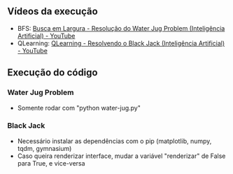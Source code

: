 
## Vídeos da execução

* BFS: [Busca em Largura - Resolução do Water Jug Problem (Inteligência Artificial) - YouTube](https://www.youtube.com/watch?v=e4lKbjBIxwY)
* QLearning: [QLearning - Resolvendo o Black Jack (Inteligência Artificial) - YouTube](https://www.youtube.com/watch?v=B7xUMye24rc)

## Execução do código
### Water Jug Problem
* Somente rodar com "python water-jug.py"
### Black Jack
* Necessário instalar as dependências com o pip (matplotlib, numpy, tqdm, gymnasium)
* Caso queira renderizar interface, mudar a variável "renderizar" de False para True, e vice-versa

